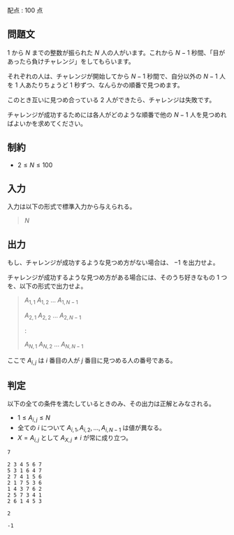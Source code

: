 配点 : $100$ 点

## 問題文

$1$ から $N$ までの整数が振られた $N$ 人の人がいます。これから $N-1$ 秒間、「目があったら負けチャレンジ」をしてもらいます。

それぞれの人は、チャレンジが開始してから $N-1$ 秒間で、自分以外の $N-1$ 人を $1$ 人あたりちょうど $1$ 秒ずつ、なんらかの順番で見つめます。

このとき互いに見つめ合っている $2$ 人ができたら、チャレンジは失敗です。

チャレンジが成功するためには各人がどのような順番で他の $N-1$ 人を見つめればよいかを求めてください。

## 制約

- $2 \leq N \leq 100$

## 入力

入力は以下の形式で標準入力から与えられる。

> $N$

## 出力

もし、チャレンジが成功するような見つめ方がない場合は、 $-1$ を出力せよ。

チャレンジが成功するような見つめ方がある場合には、そのうち好きなもの $1$ つを、以下の形式で出力せよ。

> $A_{1,1}$ $A_{1,2}$ $...$ $A_{1, N-1}$
> 
> $A_{2,1}$ $A_{2,2}$ $...$ $A_{2, N-1}$
> 
> $:$
> 
> $A_{N,1}$ $A_{N,2}$ $...$ $A_{N, N-1}$

ここで $A_{i, j}$ は $i$ 番目の人が $j$ 番目に見つめる人の番号である。

## 判定

以下の全ての条件を満たしているときのみ、その出力は正解とみなされる。

- $1 \leq A_{i,j} \leq N$
- 全ての $i$ について $A_{i,1}, A_{i,2}, ... , A_{i, N-1}$ は値が異なる。
- $X = A_{i, j}$ として $A_{X, j} \neq i$ が常に成り立つ。

```input1
7
```

```output1
2 3 4 5 6 7
5 3 1 6 4 7
2 7 4 1 5 6
2 1 7 5 3 6
1 4 3 7 6 2
2 5 7 3 4 1
2 6 1 4 5 3
```

```input2
2
```

```output2
-1
```